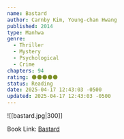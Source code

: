 ```yaml
---
name: Bastard
author: Carnby Kim, Young-chan Hwang
published: 2014
type: Manhwa
genre:
  - Thriller
  - Mystery
  - Psychological
  - Crime
chapters: 94
rating: 🌑🌑🌑🌑🌑
status: Reading
date: 2025-04-17 12:43:03 -0500
updated: 2025-04-17 12:43:03 -0500
---
```


![[bastard.jpg|300]]

Book Link: [Bastard](https://myanimelist.net/manga/111213/Bastard)
